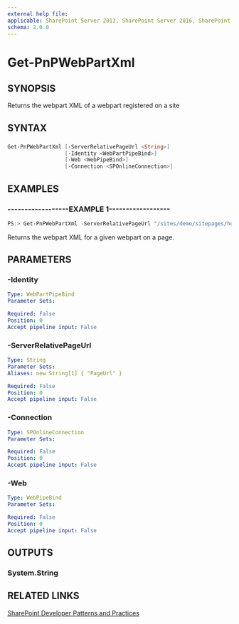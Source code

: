 ```yaml
---
external help file:
applicable: SharePoint Server 2013, SharePoint Server 2016, SharePoint Online
schema: 2.0.0
---
```

# Get-PnPWebPartXml

## SYNOPSIS
Returns the webpart XML of a webpart registered on a site

## SYNTAX 

### 
```powershell
Get-PnPWebPartXml [-ServerRelativePageUrl <String>]
                  [-Identity <WebPartPipeBind>]
                  [-Web <WebPipeBind>]
                  [-Connection <SPOnlineConnection>]
```

## EXAMPLES

### ------------------EXAMPLE 1------------------
```powershell
PS:> Get-PnPWebPartXml -ServerRelativePageUrl "/sites/demo/sitepages/home.aspx" -Identity a2875399-d6ff-43a0-96da-be6ae5875f82
```

Returns the webpart XML for a given webpart on a page.

## PARAMETERS

### -Identity


```yaml
Type: WebPartPipeBind
Parameter Sets: 

Required: False
Position: 0
Accept pipeline input: False
```

### -ServerRelativePageUrl


```yaml
Type: String
Parameter Sets: 
Aliases: new String[1] { "PageUrl" }

Required: False
Position: 0
Accept pipeline input: False
```

### -Connection


```yaml
Type: SPOnlineConnection
Parameter Sets: 

Required: False
Position: 0
Accept pipeline input: False
```

### -Web


```yaml
Type: WebPipeBind
Parameter Sets: 

Required: False
Position: 0
Accept pipeline input: False
```

## OUTPUTS

### System.String

## RELATED LINKS

[SharePoint Developer Patterns and Practices](http://aka.ms/sppnp)